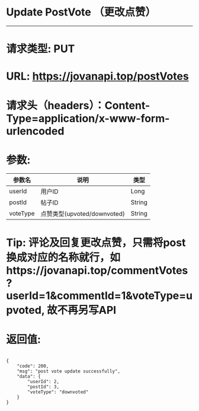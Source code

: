 # Update PostVote （更改点赞）
---
# 请求类型: PUT
# URL: https://jovanapi.top/postVotes
# 请求头（headers）：Content-Type=application/x-www-form-urlencoded
# 参数:
参数名 | 说明                   | 类型
----- |----------------------- | ----
userId | 用户ID   | Long
postId  | 帖子ID        | String
voteType   | 点赞类型(upvoted/downvoted)          | String
# Tip: 评论及回复更改点赞，只需将post换成对应的名称就行，如https://jovanapi.top/commentVotes?userId=1&commentId=1&voteType=upvoted, 故不再另写API
# 返回值:
<pre><code>
{
    "code": 200,
    "msg": "post vote update successfully",
    "data": {
        "userId": 2,
        "postId": 3,
        "voteType": "downvoted"
    }
}
</code></pre>
